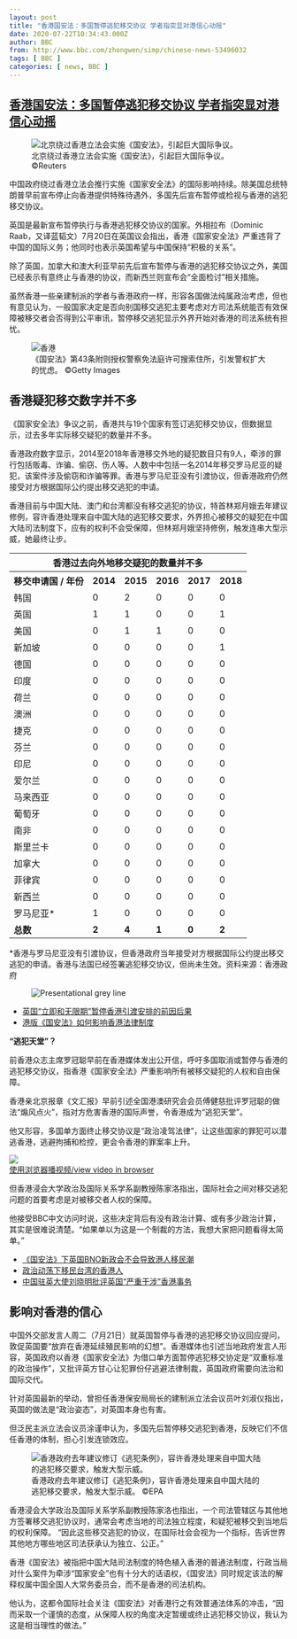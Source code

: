 ```yaml
---
layout: post
title: "香港国安法：多国暂停逃犯移交协议 学者指突显对港信心动摇"
date: 2020-07-22T10:34:43.000Z
author: BBC
from: http://www.bbc.com/zhongwen/simp/chinese-news-53496032
tags: [ BBC ]
categories: [ news, BBC ]
---
```

<!--1595414083000-->
[香港国安法：多国暂停逃犯移交协议 学者指突显对港信心动摇](http://www.bbc.com/zhongwen/simp/chinese-news-53496032)
------

<div>
<figure><img alt="北京绕过香港立法会实施《国安法》，引起巨大国际争议。" src="https://ichef.bbci.co.uk/news/600/cpsprodpb/14895/production/_113571148_hi062346283.jpg" referrerpolicy="no-referrer"><br><figcaption>北京绕过香港立法会实施《国安法》，引起巨大国际争议。 ©Reuters</figcaption></figure><p class="story-body__introduction">中国政府绕过香港立法会推行实施《国家安全法》的国际影响持续。除美国总统特朗普早前宣布停止向香港提供特殊待遇外，多国先后宣布暂停或检视与香港的逃犯移交协议。</p><p>英国是最新宣布暂停执行与香港逃犯移交协议的国家。外相拉布（Dominic Raab，又译蓝韬文）7月20日在英国议会指出，香港《国家安全法》严重违背了中国的国际义务；他同时也表示英国希望与中国保持“积极的关系”。</p><p>除了英国，加拿大和澳大利亚早前先后宣布暂停与香港的逃犯移交协议之外，美国已经表示有意终止与香港的协议，而新西兰则宣布会“全面检讨”相关措施。</p><p>虽然香港一些亲建制派的学者与香港政府一样，形容各国做法纯属政治考虑，但也有意见认为，一般国家决定是否向别国移交逃犯主要考虑对方司法系统能否有效保障被移交者会否得到公平审讯，暂停移交逃犯显示外界开始对香港的司法系统有担忧。</p><figure><img alt="香港" src="https://ichef.bbci.co.uk/news/600/cpsprodpb/696D/production/_113398962_gettyimages-1223813939.jpg" referrerpolicy="no-referrer"><br><figcaption>《国安法》第43条附则授权警察免法庭许可搜索住所，引发警权扩大的忧虑。 ©Getty Images</figcaption></figure><h2 class="story-body__crosshead">香港疑犯移交数字并不多</h2><p>《国家安全法》争议之前，香港共与19个国家有签订逃犯移交协议，但数据显示，过去多年实际移交疑犯的数量并不多。</p><p>香港政府数字显示，2014至2018年香港移交外地的疑犯数目只有9人，牵涉的罪行包括贩毒、诈骗、偷窃、伤人等。人数中中包括一名2014年移交罗马尼亚的疑犯，该案件涉及偷窃和诈骗等罪。香港与罗马尼亚没有引渡协议，但香港政府仍然接受对方根据国际公约提出移交逃犯的申请。</p><p>香港目前与中国大陆、澳门和台湾都没有移交逃犯的协议，特首林郑月娥去年建议修例，容许香港处理来自中国大陆的逃犯移交要求，外界担心被移交的疑犯在中国大陆司法制度下，应有的权利不会受保障，但林郑月娥坚持修例，触发连串大型示威，她最终让步。</p><div class="responsive-table-container"><table class="story-table"><tbody><tr><th class="story-table__heading" colspan="6">香港过去向外地移交疑犯的数量并不多</th></tr><tr><th class="story-table__heading__col">移交申请国 / 年份</th><th class="story-table__heading__col">2014</th><th class="story-table__heading__col">2015</th><th class="story-table__heading__col">2016</th><th class="story-table__heading__col">2017</th><th class="story-table__heading__col">2018</th></tr><tr><td>韩国</td><td>0</td><td>2</td><td>0</td><td>0</td><td>0</td></tr><tr class="story-table__row__even"><td>英国</td><td>1</td><td>1</td><td>0</td><td>0</td><td>1</td></tr><tr><td>美国</td><td>0</td><td>1</td><td>1</td><td>0</td><td>0</td></tr><tr class="story-table__row__even"><td>新加坡</td><td>0</td><td>0</td><td>0</td><td>0</td><td>1</td></tr><tr><td>德国</td><td>0</td><td>0</td><td>0</td><td>0</td><td>0</td></tr><tr class="story-table__row__even"><td>印度</td><td>0</td><td>0</td><td>0</td><td>0</td><td>0</td></tr><tr><td>荷兰</td><td>0</td><td>0</td><td>0</td><td>0</td><td>0</td></tr><tr class="story-table__row__even"><td>澳洲</td><td>0</td><td>0</td><td>0</td><td>0</td><td>0</td></tr><tr><td>捷克</td><td>0</td><td>0</td><td>0</td><td>0</td><td>0</td></tr><tr class="story-table__row__even"><td>芬兰</td><td>0</td><td>0</td><td>0</td><td>0</td><td>0</td></tr><tr><td>印尼</td><td>0</td><td>0</td><td>0</td><td>0</td><td>0</td></tr><tr class="story-table__row__even"><td>爱尔兰</td><td>0</td><td>0</td><td>0</td><td>0</td><td>0</td></tr><tr><td>马来西亚</td><td>0</td><td>0</td><td>0</td><td>0</td><td>0</td></tr><tr class="story-table__row__even"><td>葡萄牙</td><td>0</td><td>0</td><td>0</td><td>0</td><td>0</td></tr><tr><td>南非</td><td>0</td><td>0</td><td>0</td><td>0</td><td>0</td></tr><tr class="story-table__row__even"><td>斯里兰卡</td><td>0</td><td>0</td><td>0</td><td>0</td><td>0</td></tr><tr><td>加拿大</td><td>0</td><td>0</td><td>0</td><td>0</td><td>0</td></tr><tr class="story-table__row__even"><td>菲律宾</td><td>0</td><td>0</td><td>0</td><td>0</td><td>0</td></tr><tr><td>新西兰</td><td>0</td><td>0</td><td>0</td><td>0</td><td>0</td></tr><tr class="story-table__row__even"><td>罗马尼亚*</td><td>1</td><td>0</td><td>0</td><td>0</td><td>0</td></tr><tr><td><strong>总数</strong></td><td><strong>2</strong></td><td><strong>4</strong></td><td><strong>1</strong></td><td><strong>0</strong></td><td><strong>2</strong></td></tr><tr class="story-table__row__even"></tr></tbody></table></div><p>*香港与罗马尼亚没有引渡协议，但香港政府当年接受对方根据国际公约提出移交逃犯的申请。香港与法国已经签署逃犯移交协议，但尚未生效。资料来源：香港政府</p><figure><img alt="Presentational grey line" src="https://ichef.bbci.co.uk/news/600/cpsprodpb/1226D/production/_105894347_grey_line-nc.png" referrerpolicy="no-referrer"><br><figcaption></figcaption></figure><ul class="story-body__unordered-list"><li class="story-body__list-item"><a href="http://www.bbc.com/zhongwen/simp/uk-53475174" class="story-body__link">英国“立即和无限期”暂停香港引渡安排的前因后果</a></li><li class="story-body__list-item"><a href="http://www.bbc.com/zhongwen/simp/chinese-news-53209530" class="story-body__link">港版《国安法》如何影响香港法律制度</a></li></ul><p><strong>“逃犯天堂”</strong><strong>？</strong></p><p>前香港众志主席罗冠聪早前在香港媒体发出公开信，呼吁多国取消或暂停与香港的逃犯移交协议，指香港《国家安全法》严重影响所有被移交疑犯的人权和自由保障。</p><p>香港亲北京报章《文汇报》早前引述全国港澳研究会会员傅健慈批评罗冠聪的做法“煽风点火”，指对方危害香港的国际声誉，令香港成为“逃犯天堂”。</p><p>他又形容，多国单方面终止移交协议是“政治凌驾法律”，让这些国家的罪犯可以潜逃香港，逃避拘捕和检控，更会令香港的罪案率上升。</p><img class="media-placeholder player-with-placeholder__image narrative-video-placeholder" src="https://ichef.bbci.co.uk/images/ic/720x405/p08jm8xn.jpg" referrerpolicy="no-referrer"><br><a href="https://www.bbc.com/zhongwen/simp/chinese-news-53496032/embed">使用浏览器播视频/view video in browser</a><p>但香港浸会大学政治及国际关系学系副教授陈家洛指出，国际社会之间对移交逃犯问题的首要考虑是对被移交者人权的保障。</p><p>他接受BBC中文访问时说，这些决定背后有没有政治计算、或有多少政治计算，其实是很难说清楚。“如果单以为这是一个制裁的方法，我想大家把问题看得太简单。”</p><ul class="story-body__unordered-list"><li class="story-body__list-item"><a href="http://www.bbc.com/zhongwen/simp/chinese-news-53349211" class="story-body__link">《国安法》下英国BNO新政会不会导致港人移民潮</a></li><li class="story-body__list-item"><a href="http://www.bbc.com/zhongwen/simp/chinese-news-53232567" class="story-body__link">政治动荡下移民台湾的香港人</a></li><li class="story-body__list-item"><a href="http://www.bbc.com/zhongwen/simp/world-53316935" class="story-body__link">中国驻英大使刘晓明批评英国“严重干涉”香港事务</a></li></ul><h2 class="story-body__crosshead">影响对香港的信心</h2><p>中国外交部发言人周二（7月21日）就英国暂停与香港的逃犯移交协议回应提问，敦促英国要“放弃在香港延续殖民影响的幻想”。香港媒体也引述当地政府发言人形容，英国政府以香港《国家安全法》为借口单方面暂停逃犯移交协定是“双重标准的政治操作”，又批评英方甘心让犯罪份仔逃避法律制裁，英国政府需要向法治和国际交代。</p><p>针对英国最新的举动，曾担任香港保安局局长的建制派立法会议员叶刘淑仪指出，英国的做法是“政治姿态”，对英国本身也有害。</p><p>但泛民主派立法会议员涂谨申认为，多国先后暂停移交逃犯到香港，反映它们不信任香港的体制，担心引发连锁效应。</p><figure><img alt="香港政府去年建议修订《逃犯条例》，容许香港处理来自中国大陆的逃犯移交要求，触发大型示威。" src="https://ichef.bbci.co.uk/news/600/cpsprodpb/3B0D/production/_113571151_epa_hi054671602.jpg" referrerpolicy="no-referrer"><br><figcaption>香港政府去年建议修订《逃犯条例》，容许香港处理来自中国大陆的逃犯移交要求，触发大型示威。 ©EPA</figcaption></figure><p>香港浸会大学政治及国际关系学系副教授陈家洛也指出，一个司法管辖区与其他地方签署移交逃犯协议时，通常会考虑当地的司法独立程度，和疑犯被移交到当地后的权利保障。 “因此这些移交逃犯的协议，在国际社会会视为一个指标，告诉世界其他地方哪些地区司法获承认为独立、公正。”</p><p>香港《国安法》被指把中国大陆司法制度的特色植入香港的普通法制度，行政当局对什么案件为牵涉“国家安全”也有十分大的话语权，《国安法》同时规定该法的解释权属中国全国人大常务委员会，而不是香港的司法机构。</p><p>他认为，这都令国际社会关注《国安法》对香港行之有效普通法体系的冲击，“因而采取一个谨慎的态度，从保障人权的角度决定暂缓或终止逃犯移交协议，我认为这是相当理性的做法。”</p>
</div>
